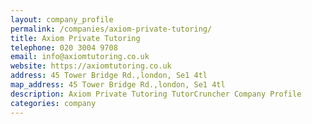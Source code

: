 ```yaml
---
layout: company_profile
permalink: /companies/axiom-private-tutoring/
title: Axiom Private Tutoring
telephone: 020 3004 9708
email: info@axiomtutoring.co.uk
website: https://axiomtutoring.co.uk
address: 45 Tower Bridge Rd.,london, Se1 4tl
map_address: 45 Tower Bridge Rd.,london, Se1 4tl
description: Axiom Private Tutoring TutorCruncher Company Profile
categories: company
---
```


